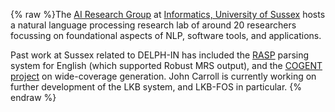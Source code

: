 {% raw %}The [AI Research Group](https://www.sussex.ac.uk/research/centres/ai-research-group/) at
[Informatics, University of
Sussex](http://www.sussex.ac.uk/informatics/) hosts a natural language processing
research lab of around 20 researchers focussing on foundational aspects of NLP, software tools,
and applications.

Past work at Sussex related to DELPH-IN has included the
[RASP](http://users.sussex.ac.uk/~johnca/rasp/) parsing
system for English (which supported Robust MRS output),
and the [COGENT project](https://gow.epsrc.ukri.org/NGBOViewGrant.aspx?GrantRef=GR/S24497/01) on
wide-coverage generation. John Carroll is currently working on further
development of the LKB system, and LKB-FOS in particular.
<update date omitted for speed>{% endraw %}
